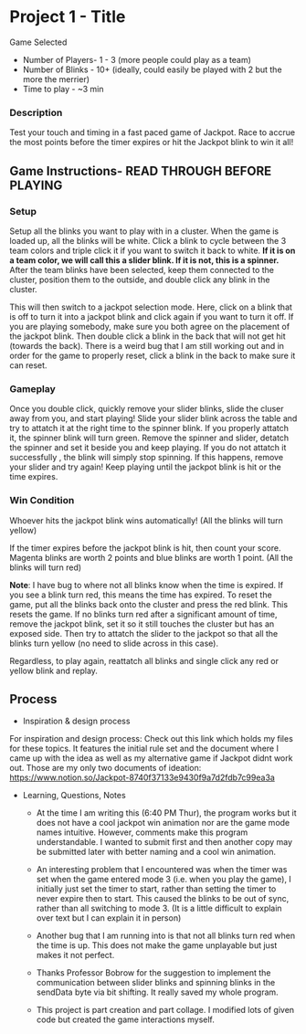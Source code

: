 # Project 1 - Title

Game Selected
- Number of Players- 1 - 3 (more people could play as a team)
- Number of Blinks - 10+ (ideally, could easily be played with 2 but the more the merrier)
- Time to play - ~3 min

### Description

Test your touch and timing in a fast paced game of Jackpot. Race to accrue the most points before the timer expires or hit the Jackpot blink to win it all!

## Game Instructions- READ THROUGH BEFORE PLAYING

### Setup

Setup all the blinks you want to play with in a cluster. When the game is loaded up, all the blinks will be white. Click a blink to cycle between the 3 team colors and triple click it if you want to switch it back to white. **If it is on a team color, we will call this a slider blink. If it is not, this is a spinner.** After the team blinks have been selected, keep them connected to the cluster, position them to the outside, and double click any blink in the cluster.

This will then switch to a jackpot selection mode. Here, click on a blink that is off to turn it into a jackpot blink and click again if you want to turn it off. If you are playing somebody, make sure you both agree on the placement of the jackpot blink. Then double click a blink in the back that will not get hit (towards the back). There is a weird bug that I am still working out and in order for the game to properly reset, click a blink in the back to make sure it can reset. 


### Gameplay

Once you double click, quickly remove your slider blinks, slide the cluser away from you, and start playing! Slide your slider blink across the table and try to attatch it at the right time to the spinner blink. If you properly attatch it, the spinner blink will turn green. Remove the spinner and slider, detatch the spinner and set it beside you and keep playing. If you do not attatch it successfully , the blink will simply stop spinning. If this happens, remove your slider and try again! Keep playing until the jackpot blink is hit or the time expires. 


### Win Condition

Whoever hits the jackpot blink wins automatically! (All the blinks will turn yellow)

If the timer expires before the jackpot blink is hit, then count your score. Magenta blinks are worth 2 points and blue blinks are worth 1 point. (All the blinks will turn red)

**Note**: I have bug to where not all blinks know when the time is expired. If you see a blink turn red, this means the time has expired. To reset the game, put all the blinks back onto the cluster and press the red blink. This resets the game. If no blinks turn red after a significant amount of time, remove the jackpot blink, set it so it still touches the cluster but has an exposed side. Then try to attatch the slider to the jackpot so that all the blinks turn yellow (no need to slide across in this case).

Regardless, to play again, reattatch all blinks and single click any red or yellow blink and replay. 

## Process

- Inspiration & design process

For inspiration and design process: Check out this link which holds my files for these topics. It features the initial rule set and the document where I came up with the idea as well as my alternative game if Jackpot didnt work out. Those are my only two documents of ideation: https://www.notion.so/Jackpot-8740f37133e9430f9a7d2fdb7c99ea3a

- Learning, Questions, Notes

    - At the time I am writing this (6:40 PM Thur), the program works but it does not have a cool jackpot win animation nor are the game mode names intuitive. However, comments make this program understandable. I wanted to submit first and then another copy may be submitted later with better naming and a cool win animation. 

    - An interesting problem that I encountered was when the timer was set when the game entered mode 3 (i.e. when you play the game), I initially just set the timer to start, rather than setting the timer to never expire then to start. This caused the blinks to be out of sync, rather than all switching to mode 3. (It is a little difficult to explain over text but I can explain it in person)

    - Another bug that I am running into is that not all blinks turn red when the time is up. This does not make the game unplayable but just makes it not perfect.

    - Thanks Professor Bobrow for the suggestion to implement the communication between slider blinks and spinning blinks in the sendData byte via bit shifting. It really saved my whole program.

    - This project is part creation and part collage. I modified lots of given code but created the game interactions myself. 

